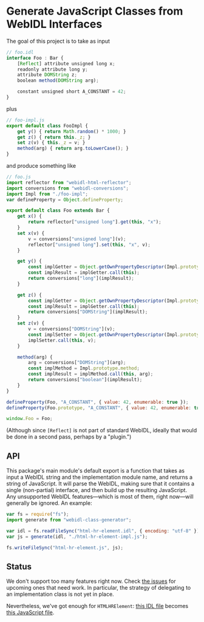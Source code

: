 # Generate JavaScript Classes from WebIDL Interfaces

The goal of this project is to take as input

```js
// foo.idl
interface Foo : Bar {
    [Reflect] attribute unsigned long x;
    readonly attribute long y;
    attribute DOMString z;
    boolean method(DOMString arg);

    constant unsigned short A_CONSTANT = 42;
}
```

plus

```js
// foo-impl.js
export default class FooImpl {
    get y() { return Math.random() * 1000; }
    get z() { return this._z; }
    set z(v) { this._z = v; }
    method(arg) { return arg.toLowerCase(); }
}

```

and produce something like

```js
// foo.js
import reflector from "webidl-html-reflector";
import conversions from "webidl-conversions";
import Impl from "./foo-impl";
var defineProperty = Object.defineProperty;

export default class Foo extends Bar {
    get x() {
        return reflector["unsigned long"].get(this, "x");
    }
    set x(v) {
        v = conversions["unsigned long"](v);
        reflector["unsigned long"].set(this, "x", v);
    }

    get y() {
        const implGetter = Object.getOwnPropertyDescriptor(Impl.prototype, "y").get;
        const implResult = implGetter.call(this);
        return conversions["long"](implResult);
    }

    get z() {
        const implGetter = Object.getOwnPropertyDescriptor(Impl.prototype, "z").get;
        const implResult = implGetter.call(this);
        return conversions["DOMString"](implResult);
    }
    set z(v) {
        v = conversions["DOMString"](v);
        const implSetter = Object.getOwnPropertyDescriptor(Impl.prototype, "z").set;
        implSetter.call(this, v);
    }

    method(arg) {
        arg = conversions["DOMString"](arg);
        const implMethod = Impl.prototype.method;
        const implResult = implMethod.call(this, arg);
        return conversions["boolean"](implResult);
    }
}

defineProperty(Foo, "A_CONSTANT", { value: 42, enumerable: true });
defineProperty(Foo.prototype, "A_CONSTANT", { value: 42, enumerable: true });

window.Foo = Foo;
```

(Although since `[Reflect]` is not part of standard WebIDL, ideally that would be done in a second pass, perhaps by a "plugin.")

## API

This package's main module's default export is a function that takes as input a WebIDL string and the implementation module name, and returns a string of JavaScript. It will parse the WebIDL, making sure that it contains a single (non-partial) interface, and then build up the resulting JavaScript. Any unsupported WebIDL features—which is most of them, right now—will generally be ignored. An example:

```js
var fs = require("fs");
import generate from "webidl-class-generator";

var idl = fs.readFileSync("html-hr-element.idl", { encoding: "utf-8" });
var js = generate(idl, "./html-hr-element-impl.js");

fs.writeFileSync("html-hr-element.js", js);
```

## Status

We don't support too many features right now. Check [the issues](https://github.com/domenic/webidl-class-generator/issues) for upcoming ones that need work. In particular, the strategy of delegating to an implementation class is not yet in place.

Nevertheless, we've got enough for `HTMLHRElement`: [this IDL file](https://github.com/domenic/webidl-class-generator/blob/master/test/cases/html-hr-element.idl) becomes [this JavaScript file](https://github.com/domenic/webidl-class-generator/blob/master/test/cases/html-hr-element.js).
